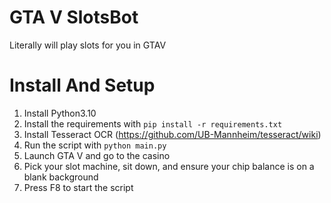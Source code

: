 # GTA V SlotsBot
 Literally will play slots for you in GTAV

# Install And Setup
1. Install Python3.10
2. Install the requirements with `pip install -r requirements.txt`
3. Install Tesseract OCR (https://github.com/UB-Mannheim/tesseract/wiki)
4. Run the script with `python main.py`
5. Launch GTA V and go to the casino
6. Pick your slot machine, sit down, and ensure your chip balance is on a blank background
7. Press F8 to start the script
